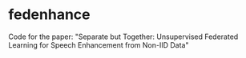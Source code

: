 # fedenhance
Code for the paper: "Separate but Together: Unsupervised Federated Learning for Speech Enhancement from Non-IID Data"
